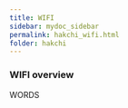 ```yaml
---
title: WIFI
sidebar: mydoc_sidebar
permalink: hakchi_wifi.html
folder: hakchi
---
```


### WIFI overview

WORDS

